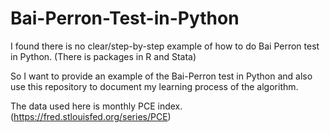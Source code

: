 # Bai-Perron-Test-in-Python
I found there is no clear/step-by-step example of how to do Bai Perron test in Python. (There is packages in R and Stata)

So I want to provide an example of the Bai-Perron test in Python and also use this repository to document my learning process of the algorithm.

The data used here is monthly PCE index.(https://fred.stlouisfed.org/series/PCE)


